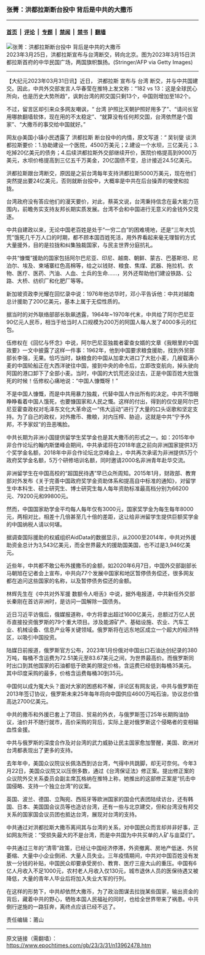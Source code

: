 ### 张菁：洪都拉斯断台投中 背后是中共的大撒币

---

#### [首页](../../../..?n13962478) &nbsp;|&nbsp; [评论](../../../../../epoch-comment?n13962478) &nbsp;|&nbsp; [专题](../../../../../epoch-special?n13962478) &nbsp;|&nbsp; [禁闻](../../../../../epoch-news?n13962478) &nbsp;|&nbsp; [禁书](../../../../../books?n13962478) &nbsp;|&nbsp; [翻墙](https://github.com/gfw-breaker/nogfw/blob/master/README.md?n13962478)


<div><img alt="张菁：洪都拉斯断台投中 背后是中共的大撒币" class="attachment-djy_600_400 size-djy_600_400 wp-post-image" src="https://i.epochtimes.com/assets/uploads/2023/03/id13962503-GettyImages-1248346918-600x400-1.jpg"/>
<div class="caption">
 2023年3月25日，洪都拉斯宣布与台湾断交，转向北京。图为2023年3月15日洪都拉斯首府的中华民国广场，两国旗帜飘扬。(Stringer/AFP via Getty Images)
</div></div><hr/><div class="post_content" id="artbody" itemprop="articleBody">
 <!-- article content begin -->
 <p>
  【大纪元2023年03月31日讯】近日，
  <ok href="https://www.epochtimes.com/gb/tag/%E6%B4%AA%E9%83%BD%E6%8B%89%E6%96%AF.html">
   洪都拉斯
  </ok>
  宣布与
  <ok href="https://www.epochtimes.com/gb/tag/%E5%8F%B0%E6%B9%BE.html">
   台湾
  </ok>
  断交，并与中共国建交。因此，中共外交部发言人华春莹在推特上发文称：“182 vs 13：这是全球民心所向，也是历史大势所趋”，讽刺台湾的邦交国只剩13个，中国则增加至182个。
 </p>
 <p>
  不过，留言区却引来众多网友嘲讽，“
  <ok href="https://www.epochtimes.com/gb/tag/%E5%8F%B0%E6%B9%BE.html">
   台湾
  </ok>
  护照比天朝护照好用多了”、“请问长官用哪款翻墙软体，现在用的不太稳定”、“就算没有任何邦交国，台湾依然是个国家”、“大撒币的事交给中国就好。”
 </p>
 <p>
  网友@美国小镇小民透露了
  <ok href="https://www.epochtimes.com/gb/tag/%E6%B4%AA%E9%83%BD%E6%8B%89%E6%96%AF.html">
   洪都拉斯
  </ok>
  断台投中的内情，原文写道：“
  <ok href="https://zh.wikipedia.org/wiki/吴钊燮">
   吴钊燮
  </ok>
  谈洪都拉斯要价：1.协助建设一个医院，4500万美元；2.建设一个水坝，三亿美元；3.吃掉20亿美元的债务；4.后续洪都拉斯外交部继续开价，医院价格提高到9000万美元，水坝价格提高到三亿五千万美金，20亿国债不变，总计接近24.5亿美元。
 </p>
 <p>
  洪都拉斯跟台湾断交，原因是之前台湾每年支持洪都拉斯5000万美元，现在他们突然提出要24亿美元，否则就断台投中，大概率是中共在后台操弄的唆使和拉拢。
 </p>
 <p>
  台湾政府没有答应他们的漫天要价，对此，蔡英文说，台湾秉持信念在最大能力范围内，前瞻务实支持友邦长期实质发展。台湾不会和中国进行无意义的金钱外交竞逐。
 </p>
 <p>
  中共自建政以来，无论中国老百姓是处于“一穷二白”的困难境地，还是“三年大饥荒”饿死几千万人口的时期，都不顾本国百姓死活，用外界看起来毫无理智的方式大量援外，目的是拉拢和纠集独裁国家，与民主世界分庭抗礼。
 </p>
 <p>
  中共“慷慨”援助的国家包括阿尔巴尼亚、印尼、越南、朝鲜、蒙古、巴基斯坦、尼泊尔、埃及、柬埔寨红色高棉等，给之以钱财、粮食、焦煤、武器、拖拉机、衣物、医疗、医药、汽油、人血、士兵的生命……，另外还帮助他们建设铁路、公路、大桥、纺织厂和化肥厂等等。
 </p>
 <p>
  新加坡资政李光耀在回忆录中说：1976年他访华时，邓小平告诉他：中共对越南总计援助了200亿美元，基本上属于无偿性质的。
 </p>
 <p>
  据当时的对外联络部部长耿飙透露，1964年~1970年代末，中共给了阿尔巴尼亚90亿元人民币，相当于给当时人口规模为200万的阿国人每人发了4000多元的红包。
 </p>
 <p>
  伍修权在《回忆与怀念》中说，阿尔巴尼亚独裁者霍查女婿的文章《我眼里的中国政要》一文中披露了这样一件事：1962年，他到中国要求粮食援助，找到外贸部部长李强，无果。恰巧当时，缺粮食的中国从加拿大进口了大批小麦，几艘载满小麦的中国轮船正在大西洋驶往中国，接到中央的命令后，立即改变航向，掉头驶向阿国的港口卸下了全部小麦。当时，中国的大饥荒还没过去，正是中国百姓大批饿死的时候！伍修权心痛地说：“中国人慷慨呀！”
 </p>
 <p>
  不是中国人慷慨，而是中共用暴力独裁，代替中国人作出所有的决定。中共不惜眼睁睁看着中国人饿死，也要慷国家和人民之慨。这样的付出，得到的仅仅是阿尔巴尼亚霍查政权对毛泽东文化大革命这一“伟大运动”进行了大量的口头讴歌和坚定支持。为了自己的政权，对外撒币、撒粮，对内压榨、胁迫，这就是中共“宁予外邦，不予家奴”的丑恶嘴脸。
 </p>
 <p>
  中共长期为非洲小国提供留学生奖学金也是其大撒币的形式之一。如：2015年中非合作论坛约翰内斯堡峰会期间，中共承诺将在2018年底之前向非洲国家提供3万个奖学金名额，2018年中非合作论坛北京峰会上，中共再次承诺为非洲提供5万个政府奖学金名额，5万个研修培训名额，同时邀请2000名非洲青年赴华交流。
 </p>
 <p>
  非洲留学生在中国高校的“超国民待遇”早已众所周知。2015年1月，财政部、教育部对外发布《关于完善中国政府奖学金资助体系和提高自中标准的通知》，对留学生中本科生、硕士研究生、博士研究生每人每年资助标准最高档分别为66200元、79200元和99800元。
 </p>
 <p>
  然而，中国国家助学金平均每人每年仅有3000元，国家奖学金为每生每年8000元，两相对比，相差十几倍甚至几十倍的差距，这让给非洲留学生提供巨额奖学金的中国纳税人请以何堪。
 </p>
 <p>
  据调查国际援助的权威组织AidData的数据显示，从2000至2014年，中共对外援助资金总计为3,543亿美元，而全世界最大的援助国美国，也不过是3,946亿美元。
 </p>
 <p>
  近些年，中共都不敢公布外援撒币的金额，如2020年6月7日，中国外交部副部长马朝旭在记者会上宣布，中共向77个发展中国家和地区暂停债务偿还，很多网友都在追问这些国家的名称，以及暂停债务偿还的金额。
 </p>
 <p>
  林辉先生在《中共对外军援 数额令人咂舌》中说，据外电报道，中共新任外交部长秦刚在首访非洲时，是访问一国解除一国债务。
 </p>
 <p>
  近日习近平访俄后，俄媒报道称，中方将拿出超过1600亿美元，总额过万亿人民币直接投资俄罗斯的79个重大项目。涉及能源矿产、基础设施、农业、汽车工业、机械设备、信息产业等关键领域。俄罗斯将在远东地区成立一个超大的经济特区，以吸引中国投资。
 </p>
 <p>
  陆媒日前报道，俄罗斯官方公布，2023年1月份俄对中国出口石油达创纪录的380万吨，每桶不含运费为72.51美元至83.67美元之间，为世界最高价。而俄罗斯同时出口到其他国家的石油都低于欧美的限定价格，含运费已经低到每桶35美元。其中印度采购的最多，价格含运费每桶30到35元。
 </p>
 <p>
  中国何以成为冤大头？面对大家的困惑和不解，评论区有网友说，中共与俄罗斯在2013年签订协议，俄罗斯未来25年每年将向中国供应4600万吨石油，协议总价值高达2700亿美元。
 </p>
 <p>
  中共的撒币和外援已套上了项目、贸易的外衣，与俄罗斯签订25年长期购油协议，油价并不随行就市，高价采购的背后，实际上是对俄罗斯这个侵略者的变相输血性金援。
 </p>
 <p>
  中共与俄罗斯的深度合作及对台湾的武力威胁让民主国家愈加警醒，美国、欧洲对台湾都表现出了更多的支持。
 </p>
 <p>
  去年年中，美国众议院议长佩洛西到访台湾，气得中共跳脚，却无可奈何。今年3月22日，美国众议院又以压倒多数，通过《台湾保证法》修正案。提出修正案的众议院外交关系委员会副主席瓦格纳在推特上称，她推出的这部修正案是“抗击中国侵略、支持一个独立台湾”的议案。
 </p>
 <p>
  英国、波兰、德国、立陶宛、西班牙等欧洲国家的国会代表团陆续访台，还有韩国、日本、美国国会议员等也造访台湾，还有一些与北京建交，但和台湾没有邦交关系的国家国会议员团也抵达台湾，展现对台湾的支持。
 </p>
 <p>
  中共通过对洪都拉斯大撒币离间其与台湾的关系，对中国民众而言却并非好事，正如网友所说：“受损失最大的不是台湾，而是中共国为中共买单的人矿与韭菜们”。
 </p>
 <p>
  中共通过三年的“清零”政策，已经让中国经济停滞，外资撤离、房地产低迷、外贸萎缩、大量中小企业倒闭、大量人员失业。三年疫情期间，中共对中国百姓没有发放一分钱的补贴，中国民众却要承受房价、教育、医疗三座大山的重压。中国有6亿人月收入不足1000元，农村老人月收入仅130元，城市退休人员的医保待遇又被降低，大量的青年人毕业后将加入失业大军的行列。
 </p>
 <p>
  在这样的形势下，中共却依然大撒币，为了政治图谋去拉拢某些国家，输出资金的背后，藏着中共的野心，牺牲本国人民福祉的同时，也给全世界带来了祸患。中共倒行逆施的一路狂奔，离终点应该已经不远了。
 </p>
 <p>
  责任编辑：莆山
 </p>
 <!-- article content end -->
 <div id="below_article_ad">
 </div>
</div>


---

原文链接（需翻墙）：https://www.epochtimes.com/gb/23/3/31/n13962478.htm